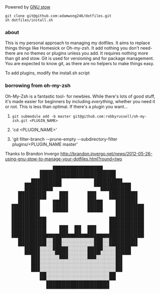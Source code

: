 Powered by [GNU stow](http://www.gnu.org/software/stow/)

```
git clone git@github.com:adamwong246/dotfiles.git
sh dotfiles/install.sh
```

### about
This is my personal approach to managing my dotfiles. It aims to replace things things like Homesick or Oh-my-zsh. It add nothing you don't need- there are no themes or plugins unless you add. It requires nothing more than git and stow. Git is used for versioning and for package management. You are expected to know git, as there are no helpers to make things easy. 

To add plugins, modify the install.sh script

### borrowing from oh-my-zsh
Oh-My-Zsh is a fantastic tool- for newbies. While there's lots of good stuff, it's made easier for beginners by including *everything*, whether you need it or not. This is less than optimal. If there's a plugin you want...

1. `git submodule add -b master git@github.com:robbyrussell/oh-my-zsh.git <PLUGIN_NAME>`

2. 'cd <PLUGIN_NAME>'
3. 'git filter-branch --prune-empty --subdirectory-filter plugins/<PLUGIN_NAME master'

Thanks to Brandon Invergo http://brandon.invergo.net/news/2012-05-26-using-gnu-stow-to-manage-your-dotfiles.html?round=two

                          ███████████████████████
                    ███████████████████████████████████
                    ███████████████████████████████████
                ██████████████               █████████████
             █████████████████               █████████████████
             █████████████                      ██████████████
          █████████████      ████         ████      █████████████
          █████████████      ████         ████      █████████████
          ██████████      ███████         ███████      ██████████
       █████████████      ███████         ███████      █████████████
       █████████████      ███████         ███████      █████████████
       █████████████                                   █████████████
       ████████████████                             ████████████████
       ████████████████                             ████████████████
       ████████████████      ████   ███   ████      ████████████████
       ████████████████      ████   ███   ████      ████████████████
       █████████████████████████████████████████████████████████████
          █████████████░░░████░░░░░░░░░░░░░░░████░░░█████████████
          █████████████░░░████░░░░░░░░░░░░░░░████░░░█████████████
             ███████░░░░░░███████░░░░░░░░░███████░░░░░░███████
             ███████░░░░░░░██████░░░░░░░░░██████░░░░░░░███████
                ████░░░░░░░░░████░░░░░░░░░████░░░░░░░░░███
                ████░░░░░░░░░░░░░░░░░░░░░░░░░░░░░░░░░░░███
                ████░░░░░░░░░░░░░░░░░░░░░░░░░░░░░░░░░░░███
                ████░░░░░░░░░░░░░░░░░░░░░░░░░░░░░░░░░░░███
                    ███░░░░░░░░░░░░░░░░░░░░░░░░░░░░░███
                    ███░░░░░░░░░░░░░░░░░░░░░░░░░░░░░███
                       █████████████████████████████
                       █████████████████████████████
